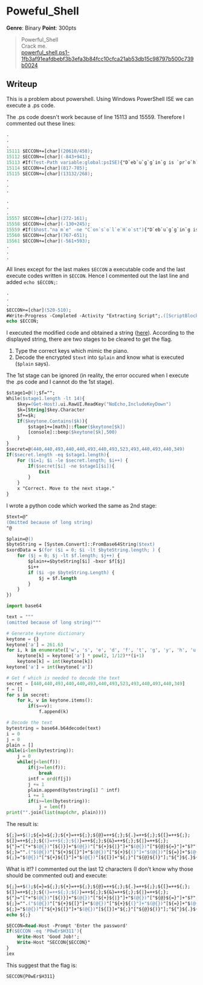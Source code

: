 # Poweful_Shell
__Genre__: Binary
__Point__: 300pts

> Powerful_Shell  
> Crack me.  
> [powerful_shell.ps1-1fb3af91eafdbebf3b3efa3b84fcc10cfca21ab53db15c98797b500c739b0024](https://files-quals.seccon.jp/powerful_shell.ps1-1fb3af91eafdbebf3b3efa3b84fcc10cfca21ab53db15c98797b500c739b0024)

## Writeup
This is a problem about powershell.
Using Windows PowerShell ISE we can execute a .ps code.

The .ps code doesn't work because of line 15113 and 15559.
Therefore I commented out these lines:

```ps
.
.
.
15111 $ECCON+=[char](20610/458);
15112 $ECCON+=[char](-843+941);
15113 #If(Test-Path variable:global:psISE){"D`eb`u`g`g`in`g is `pr`o`h`ib`it`e`d";Exit}
15114 $ECCON+=[char](817-785);
15115 $ECCON+=[char](13132/268);
.
.
.
```
```ps
.
.
.
15557 $ECCON+=[char](272-161);
15558 $ECCON+=[char](-130+245);
15559 #If($host."na`m`e" -ne "C`on`s`o`l`e`H`o`st"){"D`eb`u`g`g`in`g is `pr`o`h`ib`it`e`d";Exit}
15560 $ECCON+=[char](767-651);
15561 $ECCON+=[char](-561+593);
.
.
.
```

All lines except for the last makes `$ECCON` a executable code and the last execute codes written in `$ECCON`.
Hence I commented out the last line and added `echo $ECCON;`:

```ps
.
.
.
$ECCON+=[char](520-510);
#Write-Progress -Completed -Activity "Extracting Script";.([ScriptBlock]::Create($ECCON))
echo $ECCON;
```

I executed the modified code and obtained a string ([here]()).
According to the displayed string, there are two stages to be cleared to get the flag.

1. Type the correct keys which mimic the piano.
1. Decode the encrypted `$text` into `$plain` and know what is executed (`$plain` says).

The 1st stage can be ignored (in reality, the error occured when I execute the .ps code and I cannot do the 1st stage).

```ps
$stage1=@();$f="";
While($stage1.length -lt 14){
	$key=(Get-Host).ui.RawUI.ReadKey("NoEcho,IncludeKeyDown")
	$k=[String]$key.Character
	$f+=$k;
	If($keytone.Contains($k)){
		$stage1+=[math]::floor($keytone[$k])
		[console]::beep($keytone[$k],500)
	}
}
$secret=@(440,440,493,440,440,493,440,493,523,493,440,493,440,349)
If($secret.length -eq $stage1.length){
	For ($i=1; $i -le $secret.length; $i++) {
		If($secret[$i] -ne $stage1[$i]){
			Exit
		}
	}
	x "Correct. Move to the next stage."
}
```


I wrote a python code which worked the same as 2nd stage:

```ps
$text=@"
(Omitted because of long string)
"@

$plain=@()
$byteString = [System.Convert]::FromBase64String($text)
$xordData = $(for ($i = 0; $i -lt $byteString.length; ) {
	for ($j = 0; $j -lt $f.length; $j++) {
		$plain+=$byteString[$i] -bxor $f[$j]
		$i++
		if ($i -ge $byteString.Length) {
			$j = $f.length
		}
	}
})
```
```py
import base64

text = """
(omitted because of long string)"""

# Generate keytone dictionary
keytone = {}
keytone['a'] = 261.63
for i, k in enumerate(['w', 's', 'e', 'd', 'f', 't', 'g', 'y', 'h', 'u', 'j', 'k']):
    keytone[k] = keytone['a'] * pow(2, 1/12)**(i+1)
    keytone[k] = int(keytone[k])
keytone['a'] = int(keytone['a'])

# Get f which is needed to decode the text
secret = [440,440,493,440,440,493,440,493,523,493,440,493,440,349]
f = []
for s in secret:
    for k, v in keytone.items():
        if(s==v):
            f.append(k)

# Decode the text
bytestring = base64.b64decode(text)
i = 0
j = 0
plain = []
while(i<len(bytestring)):
    j = 0
    while(j<len(f)):
        if(j>=len(f)):
            break
        intf = ord(f[j])
        j += 1
        plain.append(bytestring[i] ^ intf)
        i += 1
        if(i>=len(bytestring)):
            j = len(f)
print("".join(list(map(chr, plain))))
```

The result is:
```ps
${;}=+$();${=}=${;};${+}=++${;};${@}=++${;};${.}=++${;};${[}=++${;};
${]}=++${;};${(}=++${;};${)}=++${;};${&}=++${;};${|}=++${;};
${"}="["+"$(@{})"[${)}]+"$(@{})"["${+}${|}"]+"$(@{})"["${@}${=}"]+"$?"[${+}]+"]";
${;}="".("$(@{})"["${+}${[}"]+"$(@{})"["${+}${(}"]+"$(@{})"[${=}]+"$(@{})"[${[}]+"$?"[${+}]+"$(@{})"[${.}]);
${;}="$(@{})"["${+}${[}"]+"$(@{})"[${[}]+"${;}"["${@}${)}"];"${"}${.}${(}+${"}${(}${|}+${"}${(}${)}+${"}${(}${)}+${"}${)}${|}+${"}${)}${&}+${"}${(}${+}+${"}${&}${@}+${"}${+}${=}${+}+${"}${|}${)}+${"}${+}${=}${=}+${"}${[}${]}+${"}${)}${@}+${"}${+}${+}${+}+${"}${+}${+}${]}+${"}${+}${+}${(}+${"}${.}${@}+${"}${[}${]}+${"}${&}${=}+${"}${+}${+}${[}+${"}${+}${+}${+}+${"}${+}${=}${|}+${"}${+}${+}${@}+${"}${+}${+}${(}+${"}${.}${@}+${"}${.}${|}+${"}${(}${|}+${"}${+}${+}${=}+${"}${+}${+}${(}+${"}${+}${=}${+}+${"}${+}${+}${[}+${"}${.}${@}+${"}${+}${+}${(}+${"}${+}${=}${[}+${"}${+}${=}${+}+${"}${.}${@}+${"}${+}${+}${@}+${"}${|}${)}+${"}${+}${+}${]}+${"}${+}${+}${]}+${"}${+}${+}${|}+${"}${+}${+}${+}+${"}${+}${+}${[}+${"}${+}${=}${=}+${"}${.}${|}+${"}${+}${.}+${"}${+}${=}+${"}${)}${.}+${"}${+}${=}${@}+${"}${[}${=}+${"}${.}${(}+${"}${(}${|}+${"}${(}${)}+${"}${(}${)}+${"}${)}${|}+${"}${)}${&}+${"}${.}${@}+${"}${[}${]}+${"}${+}${=}${+}+${"}${+}${+}${.}+${"}${.}${@}+${"}${.}${|}+${"}${&}${=}+${"}${[}${&}+${"}${+}${+}${|}+${"}${(}${|}+${"}${+}${+}${[}+${"}${.}${(}+${"}${)}${@}+${"}${]}${+}+${"}${[}${|}+${"}${[}${|}+${"}${.}${|}+${"}${[}${+}+${"}${+}${@}${.}+${"}${+}${.}+${"}${+}${=}+${"}${|}+${"}${&}${)}+${"}${+}${+}${[}+${"}${+}${=}${]}+${"}${+}${+}${(}+${"}${+}${=}${+}+${"}${[}${]}+${"}${)}${@}+${"}${+}${+}${+}+${"}${+}${+}${]}+${"}${+}${+}${(}+${"}${.}${@}+${"}${.}${|}+${"}${)}${+}+${"}${+}${+}${+}+${"}${+}${+}${+}+${"}${+}${=}${=}+${"}${.}${@}+${"}${)}${[}+${"}${+}${+}${+}+${"}${|}${&}+${"}${.}${.}+${"}${.}${|}+${"}${]}${|}+${"}${+}${.}+${"}${+}${=}+${"}${|}+${"}${&}${)}+${"}${+}${+}${[}+${"}${+}${=}${]}+${"}${+}${+}${(}+${"}${+}${=}${+}+${"}${[}${]}+${"}${)}${@}+${"}${+}${+}${+}+${"}${+}${+}${]}+${"}${+}${+}${(}+${"}${.}${@}+${"}${.}${[}+${"}${&}${.}+${"}${(}${|}+${"}${(}${)}+${"}${(}${)}+${"}${)}${|}+${"}${)}${&}+${"}${+}${@}${.}+${"}${.}${(}+${"}${(}${|}+${"}${(}${)}+${"}${(}${)}+${"}${)}${|}+${"}${)}${&}+${"}${+}${@}${]}+${"}${.}${[}+${"}${+}${.}+${"}${+}${=}+${"}${+}${@}${]}|${;}"|&${;}
```
What is it!? I commented out the last 12 characters (I don't know why those should be commented out) and execute:
```ps
${;}=+$();${=}=${;};${+}=++${;};${@}=++${;};${.}=++${;};${[}=++${;};
${]}=++${;};${(}=++${;};${)}=++${;};${&}=++${;};${|}=++${;};
${"}="["+"$(@{})"[${)}]+"$(@{})"["${+}${|}"]+"$(@{})"["${@}${=}"]+"$?"[${+}]+"]";
${;}="".("$(@{})"["${+}${[}"]+"$(@{})"["${+}${(}"]+"$(@{})"[${=}]+"$(@{})"[${[}]+"$?"[${+}]+"$(@{})"[${.}]);
${;}="$(@{})"["${+}${[}"]+"$(@{})"[${[}]+"${;}"["${@}${)}"];"${"}${.}${(}+${"}${(}${|}+${"}${(}${)}+${"}${(}${)}+${"}${)}${|}+${"}${)}${&}+${"}${(}${+}+${"}${&}${@}+${"}${+}${=}${+}+${"}${|}${)}+${"}${+}${=}${=}+${"}${[}${]}+${"}${)}${@}+${"}${+}${+}${+}+${"}${+}${+}${]}+${"}${+}${+}${(}+${"}${.}${@}+${"}${[}${]}+${"}${&}${=}+${"}${+}${+}${[}+${"}${+}${+}${+}+${"}${+}${=}${|}+${"}${+}${+}${@}+${"}${+}${+}${(}+${"}${.}${@}+${"}${.}${|}+${"}${(}${|}+${"}${+}${+}${=}+${"}${+}${+}${(}+${"}${+}${=}${+}+${"}${+}${+}${[}+${"}${.}${@}+${"}${+}${+}${(}+${"}${+}${=}${[}+${"}${+}${=}${+}+${"}${.}${@}+${"}${+}${+}${@}+${"}${|}${)}+${"}${+}${+}${]}+${"}${+}${+}${]}+${"}${+}${+}${|}+${"}${+}${+}${+}+${"}${+}${+}${[}+${"}${+}${=}${=}+${"}${.}${|}+${"}${+}${.}+${"}${+}${=}+${"}${)}${.}+${"}${+}${=}${@}+${"}${[}${=}+${"}${.}${(}+${"}${(}${|}+${"}${(}${)}+${"}${(}${)}+${"}${)}${|}+${"}${)}${&}+${"}${.}${@}+${"}${[}${]}+${"}${+}${=}${+}+${"}${+}${+}${.}+${"}${.}${@}+${"}${.}${|}+${"}${&}${=}+${"}${[}${&}+${"}${+}${+}${|}+${"}${(}${|}+${"}${+}${+}${[}+${"}${.}${(}+${"}${)}${@}+${"}${]}${+}+${"}${[}${|}+${"}${[}${|}+${"}${.}${|}+${"}${[}${+}+${"}${+}${@}${.}+${"}${+}${.}+${"}${+}${=}+${"}${|}+${"}${&}${)}+${"}${+}${+}${[}+${"}${+}${=}${]}+${"}${+}${+}${(}+${"}${+}${=}${+}+${"}${[}${]}+${"}${)}${@}+${"}${+}${+}${+}+${"}${+}${+}${]}+${"}${+}${+}${(}+${"}${.}${@}+${"}${.}${|}+${"}${)}${+}+${"}${+}${+}${+}+${"}${+}${+}${+}+${"}${+}${=}${=}+${"}${.}${@}+${"}${)}${[}+${"}${+}${+}${+}+${"}${|}${&}+${"}${.}${.}+${"}${.}${|}+${"}${]}${|}+${"}${+}${.}+${"}${+}${=}+${"}${|}+${"}${&}${)}+${"}${+}${+}${[}+${"}${+}${=}${]}+${"}${+}${+}${(}+${"}${+}${=}${+}+${"}${[}${]}+${"}${)}${@}+${"}${+}${+}${+}+${"}${+}${+}${]}+${"}${+}${+}${(}+${"}${.}${@}+${"}${.}${[}+${"}${&}${.}+${"}${(}${|}+${"}${(}${)}+${"}${(}${)}+${"}${)}${|}+${"}${)}${&}+${"}${+}${@}${.}+${"}${.}${(}+${"}${(}${|}+${"}${(}${)}+${"}${(}${)}+${"}${)}${|}+${"}${)}${&}+${"}${+}${@}${]}+${"}${.}${[}+${"}${+}${.}+${"}${+}${=}+${"}${+}${@}${]}#|${;}"|&${;}
echo ${;}
```
```ps
$ECCON=Read-Host -Prompt 'Enter the password'
If($ECCON -eq 'P0wEr$H311'){
	Write-Host 'Good Job!';
	Write-Host "SECCON{$ECCON}"
}
iex
```
This suggest that the flag is:
```
SECCON{P0wEr$H311}
```